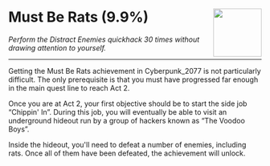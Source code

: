 # Must Be Rats (9.9%) <img style="float: right;" src="https://cdn.cloudflare.steamstatic.com/steamcommunity/public/images/apps/1091500/9f6b540aa3fa924f3600afdff35a763e75454c8c.jpg" width="96" height="96">

_Perform the Distract Enemies quickhack 30 times without drawing attention to yourself._

---

Getting the Must Be Rats achievement in Cyberpunk_2077 is not particularly difficult. The only prerequisite is that you must have progressed far enough in the main quest line to reach Act 2. 

Once you are at Act 2, your first objective should be to start the side job “Chippin' In”. During this job, you will eventually be able to visit an underground hideout run by a group of hackers known as “The Voodoo Boys”. 

Inside the hideout, you'll need to defeat a number of enemies, including rats. Once all of them have been defeated, the achievement will unlock.